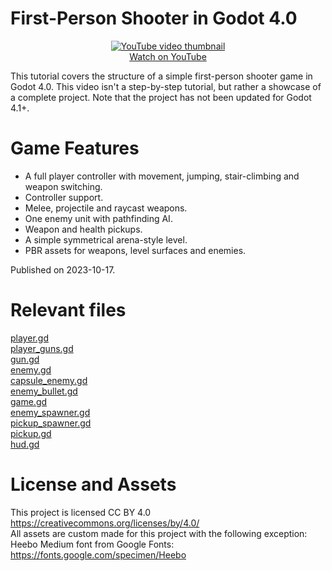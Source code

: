 # First-Person Shooter in Godot 4.0

<p align="center">
  <a href="https://www.youtube.com/watch?v=h8BmeRRGWxI">
    <img alt="YouTube video thumbnail" src="http://img.youtube.com/vi/h8BmeRRGWxI/0.jpg"><br>
    Watch on YouTube
  </a>
</p>

This tutorial covers the structure of a simple first-person shooter game in Godot 4.0. This video isn't a step-by-step tutorial, but rather a showcase of a complete project.
Note that the project has not been updated for Godot 4.1+.

# Game Features
- A full player controller with movement, jumping, stair-climbing and weapon switching.
- Controller support.
- Melee, projectile and raycast weapons.
- One enemy unit with pathfinding AI.
- Weapon and health pickups.
- A simple symmetrical arena-style level.
- PBR assets for weapons, level surfaces and enemies.

Published on 2023-10-17.

# Relevant files
[player.gd](./scenes/entity/player/player.gd)  
[player_guns.gd](./scenes/entity/player/player_guns.gd)  
[gun.gd](./scenes/entity/player/gun/gun.gd)  
[enemy.gd](./scenes/entity/enemy/enemy.gd)  
[capsule_enemy.gd](./scenes/entity/enemy/capsule/capsule_enemy.gd)  
[enemy_bullet.gd](./scenes/entity/enemy/bullet/enemy_bullet.gd)  
[game.gd](./scenes/game/game.gd)  
[enemy_spawner.gd](./scenes/entity/enemy_spawner/enemy_spawner.gd)  
[pickup_spawner.gd](./scenes/entity/pickup_spawner/pickup_spawner.gd)  
[pickup.gd](./scenes/entity/pickup/pickup.gd)  
[hud.gd](./scenes/game/hud/hud.gd)  

# License and Assets
This project is licensed CC BY 4.0 https://creativecommons.org/licenses/by/4.0/  
All assets are custom made for this project with the following exception:  
Heebo Medium font from Google Fonts: https://fonts.google.com/specimen/Heebo
